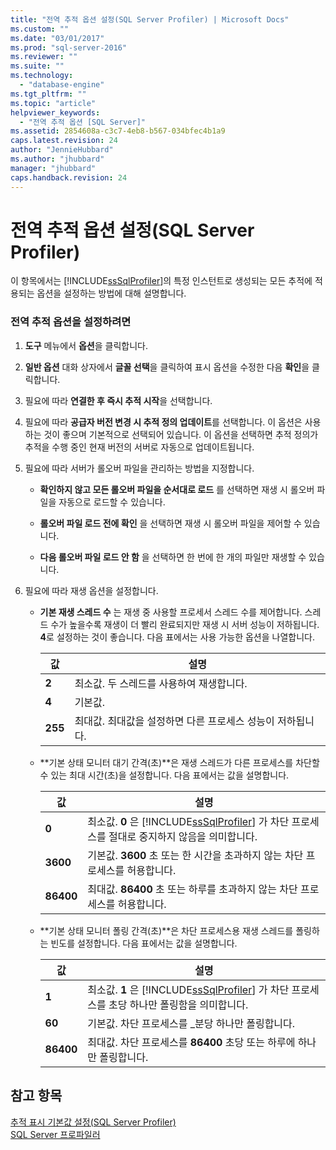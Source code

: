 ```yaml
---
title: "전역 추적 옵션 설정(SQL Server Profiler) | Microsoft Docs"
ms.custom: ""
ms.date: "03/01/2017"
ms.prod: "sql-server-2016"
ms.reviewer: ""
ms.suite: ""
ms.technology: 
  - "database-engine"
ms.tgt_pltfrm: ""
ms.topic: "article"
helpviewer_keywords: 
  - "전역 추적 옵션 [SQL Server]"
ms.assetid: 2854608a-c3c7-4eb8-b567-034bfec4b1a9
caps.latest.revision: 24
author: "JennieHubbard"
ms.author: "jhubbard"
manager: "jhubbard"
caps.handback.revision: 24
---
```

# 전역 추적 옵션 설정(SQL Server Profiler)
  이 항목에서는 [!INCLUDE[ssSqlProfiler](../../includes/sssqlprofiler-md.md)]의 특정 인스턴트로 생성되는 모든 추적에 적용되는 옵션을 설정하는 방법에 대해 설명합니다.  
  
### 전역 추적 옵션을 설정하려면  
  
1.  **도구** 메뉴에서 **옵션**을 클릭합니다.  
  
2.  **일반 옵션** 대화 상자에서 **글꼴 선택**을 클릭하여 표시 옵션을 수정한 다음 **확인**을 클릭합니다.  
  
3.  필요에 따라 **연결한 후 즉시 추적 시작**을 선택합니다.  
  
4.  필요에 따라 **공급자 버전 변경 시 추적 정의 업데이트**를 선택합니다. 이 옵션은 사용하는 것이 좋으며 기본적으로 선택되어 있습니다. 이 옵션을 선택하면 추적 정의가 추적을 수행 중인 현재 버전의 서버로 자동으로 업데이트됩니다.  
  
5.  필요에 따라 서버가 롤오버 파일을 관리하는 방법을 지정합니다.  
  
    -   **확인하지 않고 모든 롤오버 파일을 순서대로 로드** 를 선택하면 재생 시 롤오버 파일을 자동으로 로드할 수 있습니다.  
  
    -   **롤오버 파일 로드 전에 확인** 을 선택하면 재생 시 롤오버 파일을 제어할 수 있습니다.  
  
    -   **다음 롤오버 파일 로드 안 함** 을 선택하면 한 번에 한 개의 파일만 재생할 수 있습니다.  
  
6.  필요에 따라 재생 옵션을 설정합니다.  
  
    -   **기본 재생 스레드 수** 는 재생 중 사용할 프로세서 스레드 수를 제어합니다. 스레드 수가 높을수록 재생이 더 빨리 완료되지만 재생 시 서버 성능이 저하됩니다. **4**로 설정하는 것이 좋습니다. 다음 표에서는 사용 가능한 옵션을 나열합니다.  
  
        |값|설명|  
        |-----------|-----------------|  
        |**2**|최소값. 두 스레드를 사용하여 재생합니다.|  
        |**4**|기본값.|  
        |**255**|최대값. 최대값을 설정하면 다른 프로세스 성능이 저하됩니다.|  
  
    -   **기본 상태 모니터 대기 간격(초)**은 재생 스레드가 다른 프로세스를 차단할 수 있는 최대 시간(초)을 설정합니다. 다음 표에서는 값을 설명합니다.  
  
        |값|설명|  
        |-----------|-----------------|  
        |**0**|최소값. **0** 은 [!INCLUDE[ssSqlProfiler](../../includes/sssqlprofiler-md.md)] 가 차단 프로세스를 절대로 중지하지 않음을 의미합니다.|  
        |**3600**|기본값. **3600** 초 또는 한 시간을 초과하지 않는 차단 프로세스를 허용합니다.|  
        |**86400**|최대값. **86400** 초 또는 하루를 초과하지 않는 차단 프로세스를 허용합니다.|  
  
    -   **기본 상태 모니터 폴링 간격(초)**은 차단 프로세스용 재생 스레드를 폴링하는 빈도를 설정합니다. 다음 표에서는 값을 설명합니다.  
  
        |값|설명|  
        |-----------|-----------------|  
        |**1**|최소값. **1** 은 [!INCLUDE[ssSqlProfiler](../../includes/sssqlprofiler-md.md)] 가 차단 프로세스를 초당 하나만 폴링함을 의미합니다.|  
        |**60**|기본값. 차단 프로세스를 _분당 하나만 폴링합니다.|  
        |**86400**|최대값. 차단 프로세스를 **86400** 초당 또는 하루에 하나만 폴링합니다.|  
  
## 참고 항목  
 [추적 표시 기본값 설정&#40;SQL Server Profiler&#41;](../../tools/sql-server-profiler/set-trace-display-defaults-sql-server-profiler.md)   
 [SQL Server 프로파일러](../../tools/sql-server-profiler/sql-server-profiler.md)  
  
  